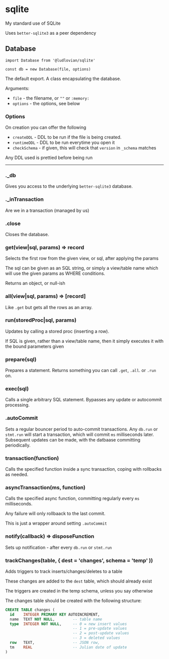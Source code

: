 # sqlite
My standard use of SQLite

Uses `better-sqlite3` as a peer dependency

## Database
```
import Database from '@ludlovian/sqlite'

const db = new Database(file, options)
```

The default export. A class encapsulating the database.

Arguments:
- `file` - the filename, or `""` or `:memory:`
- `options` - the options, see below

### Options

On creation you can offer the following
- `createDDL` - DDL to be run if the file is being created.
- `runtimeDDL` - DDL to be run everytime you open it
- `checkSchema` - if given, this will check that `version` in `_schema` matches

Any DDL used is prettied before being run

---

### ._db

Gives you access to the underlying `better-sqlite3` database.

### ._inTransaction

Are we in a transaction (managed by us)

### .close

Closes the database.

### get(view|sql, params) => record

Selects the first row from the given view, or sql, after applying the
params

The sql can be given as an SQL string, or simply a view/table name which
will use the given params as WHERE conditions.

Returns an object, or null-ish

### all(view|sql, params) => [record]

Like `.get` but gets all the rows as an array.

### run(storedProc|sql, params)

Updates by calling a stored proc (inserting a row).

If SQL is given, rather than a view/table name, then it simply
executes it with the bound parameters given

### prepare(sql)

Prepares a statement.
Returns something you can call `.get`, `.all`. or `.run` on.

### exec(sql)

Calls a single arbitrary SQL statement. Bypasses any update or
autocommit processing.

### .autoCommit

Sets a regular bouncer period to auto-commit transactions.
Any `db.run` or `stmt.run` will start a transaction, which will commit `ms` milliseconds
later. Subsequent updates can be made, with the datbaase committing periodically.

### transaction(function)

Calls the specified function inside a sync transaction, coping with
rollbacks as needed.

### asyncTransaction(ms, function)

Calls the specified async function, committing regularly every `ms` milliseconds.

Any failure will only rollbaack to the last commit.

This is just a wrapper around setting `.autoCommit`

### notify(callback) => disposeFunction

Sets up notification - after every `db.run` or `stmt.run`

### trackChanges(table, { dest = 'changes', schema = 'temp' ))

Adds triggers to track inserts/changes/deletes to a table

These changes are added to the `dest` table, which should already exist

The triggers are created in the temp schema, unless you say otherwise

The changes table should be created with the following structure:
```sql
CREATE TABLE changes (
  id    INTEGER PRIMARY KEY AUTOINCREMENT,
  name  TEXT NOT NULL,        -- table name
  type  INTEGER NOT NULL,     -- 0 = new insert values
                              -- 1 = pre-update values
                              -- 2 = post-update values
                              -- 3 = deleted values
  row   TEXT,                 -- JSON row,
  tm    REAL                  -- Julian date of update
)
```

